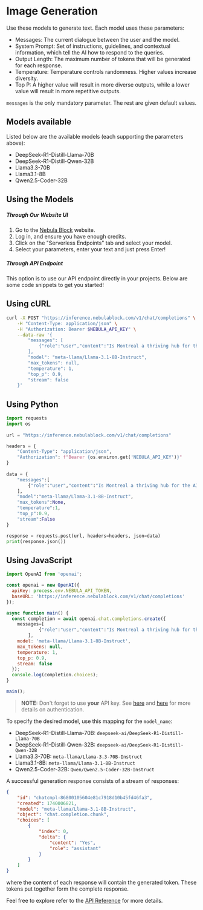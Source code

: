 
# Image Generation

Use these models to generate text. Each model uses these parameters: 

- Messages: The current dialogue between the user and the model. 
- System Prompt: Set of instructions, guidelines, and contextual information, which tell the AI how to respond to the queries.
- Output Length: The maximum number of tokens that will be generated for each response. 
- Temperature: Temperature controls randomness. Higher values increase diversity.
- Top P: A higher value will result in more diverse outputs, while a lower value will result in more repetitive outputs.

`messages` is the only mandatory parameter. The rest are given default values.

## Models available

Listed below are the available models (each supporting the parameters above): 

- DeepSeek-R1-Distill-Llama-70B
- DeepSeek-R1-Distill-Qwen-32B 
- Llama3.3-70B
- Llama3.1-8B
- Qwen2.5-Coder-32B

## Using the Models

##### Through Our Website UI 

1. Go to the [Nebula Block](https://www.nebulablock.com) website.
2. Log in, and ensure you have enough credits. 
3. Click on the "Serverless Endpoints" tab and select your model.
4. Select your parameters, enter your text and just press Enter! 

##### Through API Endpoint

This option is to use our API endpoint directly in your projects. Below are some code snippets to get you started!

## Using cURL
```bash
curl -X POST "https://inference.nebulablock.com/v1/chat/completions" \
    -H "Content-Type: application/json" \
    -H "Authorization: Bearer $NEBULA_API_KEY" \
    --data-raw '{
        "messages": [
			{"role":"user","content":"Is Montreal a thriving hub for the AI industry?"}
		],
        "model": "meta-llama/Llama-3.1-8B-Instruct",
        "max_tokens": null, 
        "temperature": 1,
        "top_p": 0.9,
        "stream": false
    }'
```

## Using Python

```python
import requests 
import os
 
url = "https://inference.nebulablock.com/v1/chat/completions"

headers = { 
    "Content-Type": "application/json", 
    "Authorization": f"Bearer {os.environ.get('NEBULA_API_KEY')}" 
} 
 
data = {
    "messages":[
		{"role":"user","content":"Is Montreal a thriving hub for the AI industry?"}
	],
    "model":"meta-llama/Llama-3.1-8B-Instruct",
    "max_tokens":None,
    "temperature":1,
    "top_p":0.9,
    "stream":False
}

response = requests.post(url, headers=headers, json=data) 
print(response.json())
```

## Using JavaScript
```javascript
import OpenAI from 'openai'; 

const openai = new OpenAI({ 
  apiKey: process.env.NEBULA_API_TOKEN, 
  baseURL: 'https://inference.nebulablock.com/v1/chat/completions'
}); 

async function main() { 
  const completion = await openai.chat.completions.create({ 
    messages=[
			{"role":"user","content":"Is Montreal a thriving hub for the AI industry?"}
		], 
    model: 'meta-llama/Llama-3.1-8B-Instruct',  
    max_tokens: null, 
    temperature: 1,
    top_p: 0.9,
    stream: false
  }); 
  console.log(completion.choices); 
} 

main(); 
```

> **NOTE:**  Don't forget to use **your** API key. See [here](../API_Reference/Authentication.md) and [here](../API_Key/Overview.md) for more details on authentication. 

To specify the desired model, use this mapping for the `model_name`: 

- DeepSeek-R1-Distill-Llama-70B: `deepseek-ai/DeepSeek-R1-Distill-Llama-70B`
- DeepSeek-R1-Distill-Qwen-32B: `deepseek-ai/DeepSeek-R1-Distill-Qwen-32B`
- Llama3.3-70B: `meta-llama/Llama-3.3-70B-Instruct`
- Llama3.1-8B: `meta-llama/Llama-3.1-8B-Instruct`
- Qwen2.5-Coder-32B: `Qwen/Qwen2.5-Coder-32B-Instruct`

A successful generation response consists of a stream of responses: 

```json
{
    "id": "chatcmpl-86800105604e81c7918d10b45fd46fa3",
    "created": 1740006821,
    "model": "meta-llama/Llama-3.1-8B-Instruct",
    "object": "chat.completion.chunk",
    "choices": [
        {
            "index": 0,
            "delta": {
                "content": "Yes",
                "role": "assistant"
            }
        }
    ]
}
```

where the content of each response will contain the generated token. These tokens put together form the complete response.

Feel free to explore refer to the [API Reference](../API_Reference/Serverless_Endpoints/Generate_Text.md) for more details.